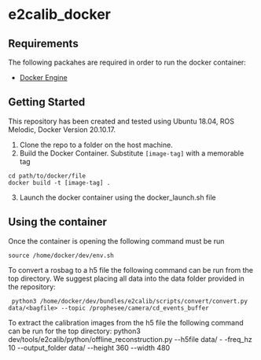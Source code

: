 # e2calib_docker

## Requirements

The following packahes are required in order to run the docker container:
* [Docker Engine](https://docs.docker.com/engine/install/ubuntu/)

## Getting Started
This repository has been created and tested using Ubuntu 18.04, ROS Melodic, Docker Version 20.10.17.

1. Clone the repo to a folder on the host machine.
2. Build the Docker Container. Substitute `[image-tag]` with a memorable tag
```
cd path/to/docker/file
docker build -t [image-tag] . 
```

3. Launch the docker container using the docker_launch.sh file


## Using the container

Once the container is opening the following command must be run
```
source /home/docker/dev/env.sh
```

To convert a rosbag to a h5 file the following command can be run from the top directory. We suggest placing all data into the data folder provided in the repository:
```
 python3 /home/docker/dev/bundles/e2calib/scripts/convert/convert.py data/<bagfile> --topic /prophesee/camera/cd_events_buffer
```

To extract the calibration images from the h5 file the following command can be run for the top directory:
python3 dev/tools/e2calib/python/offline_reconstruction.py --h5file data/<h5file> - -freq_hz 10 --output_folder data/<location> --height 360 --width 480
